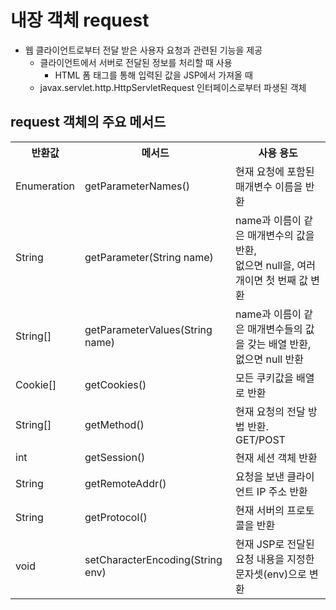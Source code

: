 # 내장 객체 request
- 웹 클라이언트로부터 전달 받은 사용자 요청과 관련된 기능을 제공
  - 클라이언트에서 서버로 전달된 정보를 처리할 때 사용
    - HTML 폼 태그를 통해 입력된 값을 JSP에서 가져올 때
  - javax.servlet.http.HttpServletRequest 인터페이스로부터 파생된 객체

## request 객체의 주요 메서드
<table>
  <th> 반환값
  <th> 메서드
  <th> 사용 용도
  <tr>
    <td> Enumeration<String>
    <td> getParameterNames()
    <td> 현재 요청에 포함된 매개변수 이름을 반환
  <tr>
    <td> String
    <td> getParameter(String name)
    <td> name과 이름이 같은 매개변수의 값을 반환,<br> 없으면 null을, 여러 개이면 첫 번째 값 변환
  <tr>
    <td> String[]
    <td> getParameterValues(String name)
    <td> name과 이름이 같은 매개변수들의 값을 갖는 배열 반환, 없으면 null 반환
  <tr>
    <td> Cookie[]
    <td> getCookies()
    <td> 모든 쿠키값을 배열로 반환
  <tr>
    <td> String[]
    <td> getMethod()
    <td> 현재 요청의 전달 방법 반환. GET/POST
  <tr>
    <td> int
    <td> getSession()
    <td> 현재 세션 객체 반환
  <tr>
    <td> String
    <td> getRemoteAddr()
    <td> 요청을 보낸 클라이언트 IP 주소 반환
  <tr>
    <td> String
    <td> getProtocol()
    <td> 현재 서버의 프로토콜을 반환
  <tr>
    <td> void
    <td> setCharacterEncoding(String env)
    <td> 현재 JSP로 전달된 요청 내용을 지정한 문자셋(env)으로 변환
 </table>     
